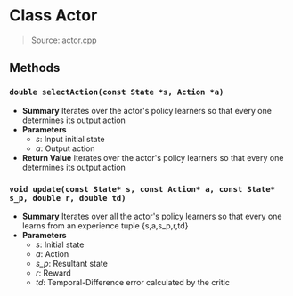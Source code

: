 # Class Actor
> Source: actor.cpp
## Methods
### ``double selectAction(const State *s, Action *a)``
* **Summary**
  Iterates over the actor's policy learners so that every one determines its output action
* **Parameters**
  * _s_: Input initial state
  * _a_: Output action
* **Return Value**
  Iterates over the actor's policy learners so that every one determines its output action
### ``void update(const State* s, const Action* a, const State* s_p, double r, double td)``
* **Summary**
  Iterates over all the actor's policy learners so that every one learns from an experience tuple {s,a,s_p,r,td}
* **Parameters**
  * _s_: Initial state
  * _a_: Action
  * _s_p_: Resultant state
  * _r_: Reward
  * _td_: Temporal-Difference error calculated by the critic
